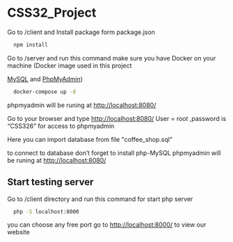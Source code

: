 # CSS32_Project

Go to /client and Install package form package.json 

```bash
  npm install  
```

Go to /server and run this command make sure you have Docker on your machine
(Docker image used in this project

[MySQL](https://hub.docker.com/_/mysql) and [PhpMyAdmin](https://hub.docker.com/_/phpmyadmin))

```bash
  docker-compose up -d
```
phpmyadmin will be runing at
<http://localhost:8080/>

Go to your browser and type [http://localhost:8080/](http://localhost:8080/) User = root ,password is “CSS326” for access to phpmyadmin

Here you can import database from file "coffee_shop.sql"

to connect to database don’t forget to install php-MySQL
phpmyadmin will be runing at
<http://localhost:8080/>
## Start testing server
Go to /client directory and run this command for start php server
```bash
  php -S localhost:8000
```
you can choose any free port
go to <http://localhost:8000/> to view our website
